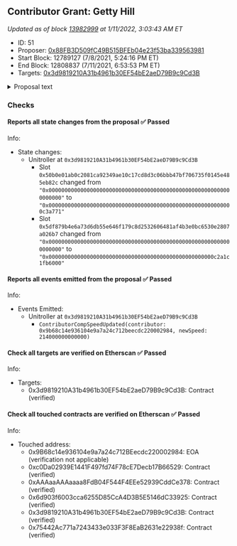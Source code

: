 ## Contributor Grant: Getty Hill

_Updated as of block [13982999](https://etherscan.io/block/13982999) at 1/11/2022, 3:03:43 AM ET_

- ID: 51
- Proposer: [0x88FB3D509fC49B515BFEb04e23f53ba339563981](https://etherscan.io/address/0x88FB3D509fC49B515BFEb04e23f53ba339563981)
- Start Block: 12789127 (7/8/2021, 5:24:16 PM ET)
- End Block: 12808837 (7/11/2021, 6:53:53 PM ET)
- Targets: [0x3d9819210A31b4961b30EF54bE2aeD79B9c9Cd3B](https://etherscan.io/address/0x3d9819210A31b4961b30EF54bE2aeD79B9c9Cd3B#code)

<details>
  <summary>Proposal text</summary>

> # Contributor Grant: Getty Hill
> ### Background
> Over the last 6-months, Getty Hill has worked to improve Compound’s oracle system; he coordinated [Proposal 47](https://compound.finance/governance/proposals/47), a months-long effort to harden the Compound price feed, which met the highest possible standard demanded by the Compound community.
> ### Contributor Grant
> Getty requested an streaming grant for his prior and future efforts to coordinate oracle development;
> > While the major update has been made, more work is still needed. We still need to transition the Uniswap anchor from v2 to v3, support additional markets, [ongoing monitoring](http://defialerts.io/oracle), and further research the system’s efficiency. The recent milestone is the beginning of a more vigilant and efficient Compound.
> > I am requesting a 0.000214 [Contributor Comp Speed grant](https://compound.finance/governance/proposals/30) from the protocol. Over the last 6-months, I acted as the project manager for the oracle improvement. I researched a myriad of options, worked closely with the Chainlink team, managed community feedback and input, championed the project, and most importantly, got it through governance. The ongoing contributor grant will be for the work I have done to get the oracle improvement in place and to manage it going forward.
> This Contributor Grant will be used to carry on the work of improving the price feed, and represents the first streaming COMP grant. The grant runs in perpetuity until modified by governance.
> [Discussion](https://www.comp.xyz/t/oracle-contributor/1887)
</details>

### Checks
#### Reports all state changes from the proposal ✅ Passed
  




Info:
- State changes:
    - Unitroller at `0x3d9819210A31b4961b30EF54bE2aeD79B9c9Cd3B`
        - Slot `0x50b0e01ab0c2081ca92349ae10c17cd8d3c06bbb47bf706735f0145e485eb82c` changed from `"0x0000000000000000000000000000000000000000000000000000000000000000"` to `"0x0000000000000000000000000000000000000000000000000000000000c3a771"`
        - Slot `0x5df879b4e6a73d6db55e646f179c8d2532606481af4b3e0bc6530e2807a026b7` changed from `"0x0000000000000000000000000000000000000000000000000000000000000000"` to `"0x0000000000000000000000000000000000000000000000000000c2a1c1fb6000"`

#### Reports all events emitted from the proposal ✅ Passed
  




Info:
- Events Emitted:
    - Unitroller at `0x3d9819210A31b4961b30EF54bE2aeD79B9c9Cd3B`
        - `ContributorCompSpeedUpdated(contributor: 0x9b68c14e936104e9a7a24c712beecdc220002984, newSpeed: 214000000000000)`

#### Check all targets are verified on Etherscan ✅ Passed
  




Info:
- Targets:
    - 0x3d9819210A31b4961b30EF54bE2aeD79B9c9Cd3B: Contract (verified)

#### Check all touched contracts are verified on Etherscan ✅ Passed
  




Info:
- Touched address:
    - 0x9B68c14e936104e9a7a24c712BEecdc220002984: EOA (verification not applicable)
    - 0xc0Da02939E1441F497fd74F78cE7Decb17B66529: Contract (verified)
    - 0xAAAaaAAAaaaa8FdB04F544F4EEe52939CddCe378: Contract (verified)
    - 0x6d903f6003cca6255D85CcA4D3B5E5146dC33925: Contract (verified)
    - 0x3d9819210A31b4961b30EF54bE2aeD79B9c9Cd3B: Contract (verified)
    - 0x75442Ac771a7243433e033F3F8EaB2631e22938f: Contract (verified)
